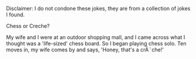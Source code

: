 Disclaimer: I do not condone these jokes, they are from a collection of jokes I found.

Chess or Creche?

My wife and I were at an outdoor shopping mall, and I came across what I thought was a 'life-sized' chess board. So I began playing chess solo. Ten moves in, my wife comes by and says, 'Honey, that's a crÃ¨che!'

